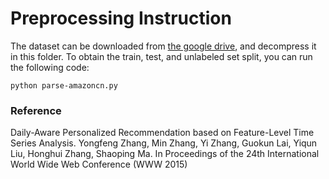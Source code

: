 
# Preprocessing Instruction

The dataset can be downloaded from [the google drive](https://drive.google.com/open?id=1LGA6MtgO-Yq0g5ycvUNZn9W4FkLLeeV2), and decompress it in this folder. To obtain the train, test, and unlabeled set split, you can run the following code:

```
python parse-amazoncn.py
```

### Reference

Daily-Aware Personalized Recommendation based on Feature-Level Time Series Analysis. Yongfeng Zhang, Min Zhang, Yi Zhang, Guokun Lai, Yiqun Liu, Honghui Zhang, Shaoping Ma. In Proceedings of the 24th International World Wide Web Conference (WWW 2015)

